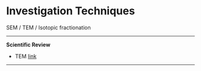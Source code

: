 # Investigation Techniques

SEM / TEM / Isotopic fractionation

***
**Scientific Review**

- TEM [link](https://pubs.acs.org/doi/pdf/10.1021/acsearthspacechem.2c00278)

***